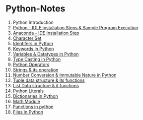 # Python-Notes

1. Python Introduction 
2. <a href="https://github.com/kothakondachandhar/Python-Notes/blob/main/Python%20IDLE%20Installation%20%26%20Sample%20Program%20Execution.pdf">Python - IDLE installation Steps & Sample Program Execution</a>
3. <a href="">Anaconda - IDE Installation Step </a>
4. <a href="https://github.com/kothakondachandhar/Python-Notes/blob/main/Character%20Set.pdf">Character Set</a>
5. <a href="https://github.com/kothakondachandhar/Python-Notes/blob/main/Identifiers%20in%20Python.pdf">Identifers in Python</a>
6. <a href="https://github.com/kothakondachandhar/Python-Notes/blob/main/Keywords%20in%20Python.pdf">Keywords in Python</a>
7. <a href="https://github.com/kothakondachandhar/Python-Notes/blob/main/Variables%20%26%20Data%20types%20in%20Python.ipynb"> Variables & Datatypes in Python</a>
8. <a href="https://github.com/kothakondachandhar/Python-Notes/blob/main/Type%20Casting%20in%20Python.ipynb">Type Casting in Python</a>
9. <a href="https://github.com/kothakondachandhar/Python-Notes/blob/main/Python%20Operators.pdf"> Python Operators</a>
10. <a href="https://github.com/kothakondachandhar/Python-Notes/blob/main/Strings%20-%20in%20Python.ipynb">Strings & its operation</a>
11. <a href="https://github.com/kothakondachandhar/Python-Notes/blob/main/Converting_Numbering_System_%26_Basic_Data_types_and_Immutability_Nature.ipynb"> Number Conversion & Immutable Nature in Python</a>
12. <a href="https://github.com/kothakondachandhar/Python-Notes/blob/main/Tuple%20Data%20Structures.ipynb">Tuple data structure & its functions</a>
13. <a href="https://github.com/kothakondachandhar/Python-Notes/blob/main/List%20Data%20Structure.ipynb">List Data structure & it functions</a>
14. <a href="https://github.com/kothakondachandhar/Python-Notes/blob/main/Python%20Literals.ipynb">Python Literals</a>
15. <a href="https://github.com/kothakondachandhar/Python-Notes/blob/main/Dictionary%20Notes.ipynb">Dictionaries in Python </a>
16. <a href="https://github.com/kothakondachandhar/Python-Notes/blob/main/Math%20module.ipynb">Math Module</a>
17. <a href="https://github.com/kothakondachandhar/Python-Notes/blob/main/Functions%20in%20python.pdf"> Functions in python</a>
18. <a href="https://github.com/kothakondachandhar/Python-Notes/blob/main/Files%20in%20python-notes.ipynb">Files in Python </a>
